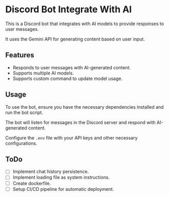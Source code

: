 # Discord Bot Integrate With AI

This is a Discord bot that integrates with AI models to provide responses to user messages. 

It uses the Gemini API for generating content based on user input.

## Features

- Responds to user messages with AI-generated content.
- Supports multiple AI models.
- Supports custom command to update model usage.

## Usage

To use the bot, ensure you have the necessary dependencies installed and run the bot script.

The bot will listen for messages in the Discord server and respond with AI-generated content.

Configure the `.env` file with your API keys and other necessary configurations.

## ToDo

- [ ] Implement chat history persistence.
- [ ] Implement loading file as system instructions.
- [ ] Create dockerfile.
- [ ] Setup CI/CD pipeline for automatic deployment.